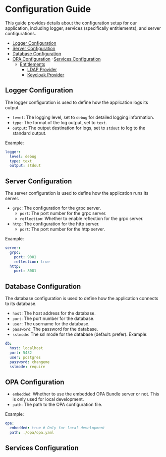# Configuration Guide

This guide provides details about the configuration setup for our application, including logger, services (specifically entitlements), and server configurations.

- [Logger Configuration](#logger-configuration)
- [Server Configuration](#server-configuration)
- [Database Configuration](#database-configuration)
- [OPA Configuration](#opa-configuration)
-[Services Configuration](#services-configuration)
  - [Entitlements](#entitlements)
    - [LDAP Provider](#ldap-provider)
    - [Keycloak Provider](#keycloak-provider)

## Logger Configuration

The logger configuration is used to define how the application logs its output.

- `level`: The logging level, set to `debug` for detailed logging information.
- `type`: The format of the log output, set to `text`.
- `output`: The output destination for logs, set to `stdout` to log to the standard output.

Example:

```yaml
logger:
  level: debug
  type: text
  output: stdout
```

## Server Configuration

The server configuration is used to define how the application runs its server.

- `grpc`: The configuration for the grpc server.
  - `port`: The port number for the grpc server.
  - `reflection`: Whether to enable reflection for the grpc server.
- `http`: The configuration for the http server.
  - `port`: The port number for the http server.

Example:

```yaml
server:
  grpc:
    port: 9001 
    reflection: true
  http:
    port: 8081
```

## Database Configuration

The database configuration is used to define how the application connects to its database.

- `host`: The host address for the database.
- `port`: The port number for the database.
- `user`: The username for the database.
- `password`: The password for the database.
- `sslmode`: The ssl mode for the database (default: prefer).
Example:

```yaml
db:
  host: localhost
  port: 5432
  user: postgres
  password: changeme
  sslmode: require
```

## OPA Configuration

- `embedded`: Whether to use the embedded OPA Bundle server or not. This is only used for local development.
- `path`: The path to the OPA configuration file.

Example:

```yaml
opa:
  embedded: true # Only for local development
  path: ./opa/opa.yaml
```

## Services Configuration
